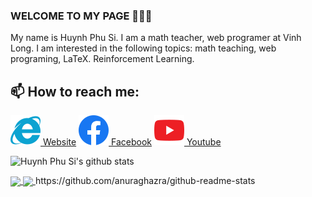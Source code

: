 ### WELCOME TO MY PAGE 👋👋👋
My name is Huynh Phu Si. I am a math teacher, web programer at Vinh Long. I am interested in the following topics: math teaching, web programing, LaTeX. Reinforcement Learning.<br>
## 📫 How to reach me: 

[![Website](https://raw.githubusercontent.com/huynhphusi/huynhphusi/main/icon_web.png) Website](https://huynhphusi.com) [![Facebook](https://raw.githubusercontent.com/huynhphusi/huynhphusi/main/icon_facebook.png) Facebook](https://fb.com/huynhphusi/) [![Youtube](https://raw.githubusercontent.com/huynhphusi/huynhphusi/main/icon_youtube.png) Youtube](https://www.youtube.com/@sephuynh7312)



![Huynh Phu Si's github stats](https://github-readme-stats-git-masterrstaa-rickstaa.vercel.app/api?username=huynhphusi&show_icons=true&theme=tokyonight&hide=contribs,prs,issues)

<a href="https://github.com/huynhphusi/Canvas-Probability">
  <!-- Change the `github-readme-stats.anuraghazra1.vercel.app` to `github-readme-stats.vercel.app`  -->
  <img align="center" src="https://github-readme-stats.anuraghazra1.vercel.app/api/pin/?username=huynhphusi&repo=Canvas-Probability&theme=radical" />
</a>    
<a href="https://github.com/huynhphusi/Canvas-Probability">
  <!-- Change the `github-readme-stats.anuraghazra1.vercel.app` to `github-readme-stats.vercel.app`  -->
  <img align="center" src="https://github-readme-stats.anuraghazra1.vercel.app/api/pin/?username=huynhphusi&repo=Canvas-Probability&theme=merko" />
</a>
https://github.com/anuraghazra/github-readme-stats
